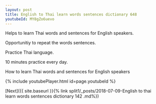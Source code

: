 ```yaml
---
layout: post
title: English to Thai learn words sentences dictionary 648 
youtubeId: MY8gZo6uevo
---
```

 
 
Helps to learn Thai words and sentences for English speakers.

Opportunitiy to repeat the words sentences. 

Practice Thai language. 
 
10 minutes practice every day. 
 
How to learn Thai words and sentences for English speakers 
 
{% include youtubePlayer.html id=page.youtubeId %}
 
 
[Next]({{ site.baseurl }}{% link  split1/_posts/2018-07-09-English to thai learn words sentences dictionary 142 .md%})
 
